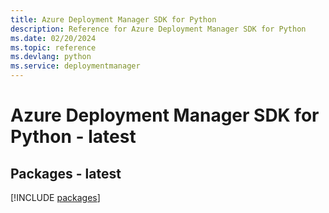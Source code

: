 ```yaml
---
title: Azure Deployment Manager SDK for Python
description: Reference for Azure Deployment Manager SDK for Python
ms.date: 02/20/2024
ms.topic: reference
ms.devlang: python
ms.service: deploymentmanager
---
```

# Azure Deployment Manager SDK for Python - latest
## Packages - latest
[!INCLUDE [packages](deployment-manager-index.md)]